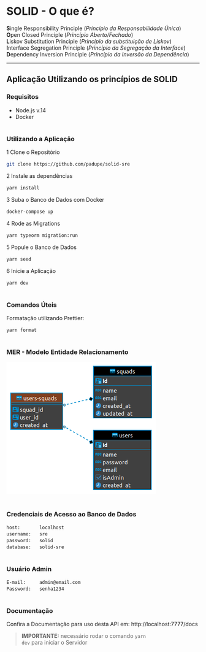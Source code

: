 # SOLID - O que é?

**S**ingle Responsibility Principle (_Princípio da Responsabilidade Única_)<br>
**O**pen Closed Principle (_Princípio Aberto/Fechado_)<br>
**L**iskov Substitution Principle (_Princípio da substituição de Liskov_)<br>
**I**nterface Segregation Principle (_Princípio da Segregação da Interface_)<br>
**D**ependency Inversion Principle (_Princípio da Inversão da Dependência_)<br>

---

## Aplicação Utilizando os princípios de SOLID

### Requisitos
- Node.js v.14
- Docker

#

### Utilizando a Aplicação

1 Clone o Repositório
```bash
git clone https://github.com/padupe/solid-sre
```

2 Instale as dependências
```bash
yarn install
```

3 Suba o Banco de Dados com Docker
```bash
docker-compose up
```

4 Rode as Migrations
```bash
yarn typeorm migration:run
```

5 Popule o Banco de Dados
```bash
yarn seed
```

6 Inicie a Aplicação
```bash
yarn dev
```

#

### Comandos Úteis

Formatação utilizando Prettier:
```bash
yarn format
```

#

### MER - Modelo Entidade Relacionamento

![img](https://github.com/padupe/solid-sre/blob/master/src/shared/images/solid.png)

#

### Credenciais de Acesso ao Banco de Dados
```bash
host:       localhost
username:   sre
password:   solid
database:   solid-sre
```
#

### Usuário Admin
```bash
E-mail:     admin@email.com
Password:   senha1234
```

#

### Documentação

Confira a Documentação para uso desta API em:
http://localhost:7777/docs
> **IMPORTANTE:** necessário rodar o comando <code>yarn dev</code> para iniciar o Servidor